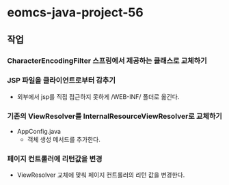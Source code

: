 # eomcs-java-project-56

## 작업

### CharacterEncodingFilter 스프링에서 제공하는 클래스로 교체하기

### JSP 파일을 클라이언트로부터 감추기
- 외부에서 jsp를 직접 접근하지 못하게 /WEB-INF/ 폴더로 옮긴다. 

### 기존의 ViewResolver를 InternalResourceViewResolver로 교체하기

- AppConfig.java
    - 객체 생성 메서드를 추가한다. 

### 페이지 컨트롤러에 리턴값을 변경

- ViewResolver 교체에 맞춰 페이지 컨트롤러의 리턴 값을 변경한다. 


